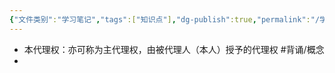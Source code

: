 ```yaml
---
{"文件类别":"学习笔记","tags":["知识点"],"dg-publish":true,"permalink":"/学习笔记/知识点/本代理权/","dgPassFrontmatter":true,"noteIcon":""}
---
```


- 本代理权：亦可称为主代理权，由被代理人（本人）授予的代理权 #背诵/概念 
- 